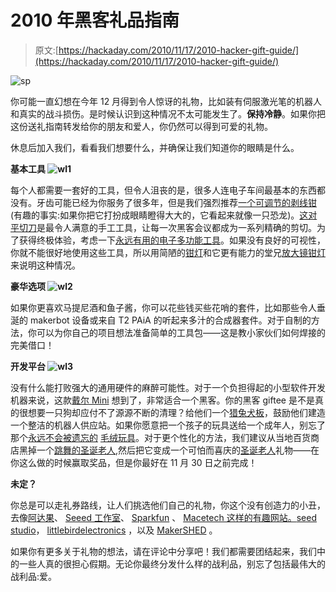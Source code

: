 # 2010 年黑客礼品指南

> 原文:[https://hackaday.com/2010/11/17/2010-hacker-gift-guide/](https://hackaday.com/2010/11/17/2010-hacker-gift-guide/)

![](../Images/2bbc1918be19b9b81663627588598de1.png "sp")

你可能一直幻想在今年 12 月得到令人惊讶的礼物，比如装有伺服激光笔的机器人和真实的战斗损伤。是时候认识到这种情况不太可能发生了。**保持冷静**。如果你把这份送礼指南转发给你的朋友和爱人，你仍然可以得到可爱的礼物。

休息后加入我们，看看我们想要什么，并确保让我们知道你的眼睛是什么。

**基本工具
![](../Images/c3b3287215ad75fd5c0d7ed26cacbad5.png "wl1")** 

每个人都需要一套好的工具，但令人沮丧的是，很多人连电子车间最基本的东西都没有。牙齿可能已经为你服务了很多年，但是我们强烈推荐[一个可调节的剥线钳](http://www.adafruit.com/index.php?main_page=product_info&cPath=8&products_id=147)(有趣的事实:如果你把它打扮成眼睛瞪得大大的，它看起来就像一只恐龙)。[这对平切刀](http://www.adafruit.com/index.php?main_page=product_info&cPath=8&products_id=152)是最令人满意的手工工具，让每一次黑客会议都成为一系列精确的剪切。为了获得终极体验，考虑一下[永远有用的电子多功能工具](http://www.adafruit.com/index.php?main_page=product_info&cPath=8&products_id=36)。如果没有良好的可视性，你就不能很好地使用这些工具，所以用简陋的[钳灯](http://www.staples.com/Ledu-Black-Incandescent-Fluorescent-Clamp-On-Lamp/product_506578?cmArea=SEARCH)和它更有能力的堂兄[放大镜钳灯](http://www.staples.com/Ledu-Black-Fluorescent-Professional-Clamp-On-Magnifying-Lamp/product_493022?cmArea=SEARCH)来说明这种情况。

**豪华选项
![](../Images/0631c200236ed6cbf6863ed90a638508.png "wl2")** 

如果你更喜欢马提尼酒和鱼子酱，你可以花些钱买些花哨的套件，比如那些令人垂涎的 makerbot 设备或来自 T2 PAiA 的听起来多汁的合成器套件。对于自制的方法，你可以为你自己的项目想法准备简单的工具包——这是教小家伙们如何焊接的完美借口！

**开发平台
![](../Images/d5f22844bb89d7450c254d3a89b52b3f.png "wl3")** 

没有什么能打败强大的通用硬件的麻醉可能性。对于一个负担得起的小型软件开发机器来说，这款[戴尔 Mini](http://www.dell.com/us/p/inspiron-mini1018/pd) 想到了，非常适合一个黑客。你的黑客 giftee 是不是真的很想要一只狗却应付不了源源不断的清理？给他们一个[猎兔犬板](http://beagleboard.org/)，鼓励他们建造一个整洁的机器人供应站。如果你愿意把一个孩子的玩具送给一个成年人，别忘了那个[永远不会被遗忘的](http://hackaday.com/2008/08/23/furbies-transformed-into-a-furby-gurdy/) [毛绒玩具](http://www.amazon.com/Hasbro-59294-Furby-White/dp/B0007Z2JZ2)。对于更个性化的方法，我们建议从当地百货商店黑掉一个[跳舞的圣诞老人](http://www.youtube.com/watch?v=wVqEVtWX1B8),然后把它变成一个可怕而喜庆的[圣诞老人](http://hackaday.com/2010/10/29/bbb-1-the-santa-pede-challenge/)礼物——在你这么做的时候赢取奖品，但是你最好在 11 月 30 日之前完成！

**未定？**

你总是可以走礼券路线，让人们挑选他们自己的礼物，你这个没有创造力的小丑，去像[阿达果](http://www.adafruit.com/index.php?main_page=index&cPath=14)、 [Seeed 工作室](http://www.seeedstudio.com/depot/)、 [Sparkfun](https://www.sparkfun.com/gift_certificates) 、 [Macetech 这样的有趣网站。](http://macetech.com/store/)[seed studio](http://www.seeedstudio.com)， [littlebirdelectronics](http://littlebirdelectronics.com/) ，以及 [MakerSHED](http://www.makershed.com/ProductDetails.asp?ProductCode=GFT) 。

如果你有更多关于礼物的想法，请在评论中分享吧！我们都需要团结起来，我们中的一些人真的很担心假期。无论你最终分发什么样的战利品，别忘了包括最伟大的战利品:爱。